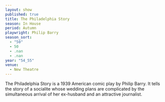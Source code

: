 ```yaml
---
layout: show
published: true
title: The Philadelphia Story
season: In House
period: Autumn
playwright: Philip Barry
season_sort: 
  - "50"
  - 50
  - .nan
  - .nan
year: "54_55"
venue: 
  - New Theatre
---
```



The Philadelphia Story is a 1939 American comic play by Philip Barry. It tells the story of a socialite whose wedding plans are complicated by the simultaneous arrival of her ex-husband and an attractive journalist.
